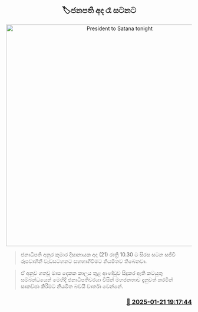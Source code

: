<p align='center'><b><h2 align='center' title='President to Satana tonight'>🏷ජනපති අද රෑ සටනට</h2></b></p>
<p align='center'><img src='https://helakuru.sgp1.cdn.digitaloceanspaces.com/esana/images/lib/anura-satana-yy.jpg' width='600' alt='President to Satana tonight'></p>

> ජනාධිපති අනුර කුමාර දිසානායක අද (21) රාත්‍රී 10.30 ට සිරස සටන සජීවී රූපවාහිනී වැඩසටහනට සහභාගීවීමට නියමිතව තිබෙනවා.

> ඒ අනුව ගතවූ මාස දෙකක කාලය තුළ ආණ්ඩුව සිදුකර ඇති කටයුතු සම්බන්ධයෙන් මෙහිදී ජනාධිපතිවරයා විසින් මහජනතාව දැනුවත් කරමින් සාකච්ඡා කිරීමට නියමිත බවයි වාර්තා වෙන්නේ.



<h3 align='right'><a href='https://www.helakuru.lk/esana/p/106774/'>📅 2025-01-21 19:17:44</a></h3>
